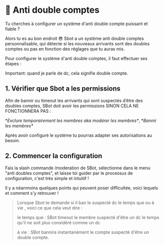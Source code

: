 # 👾 Anti double comptes

Tu cherches à configurer un système d'anti double compte puissant et fiable ?

Alors tu es au bon endroit 😎 Sbot a un système anti double comptes personnalisable, qui détecte si les nouveaux arrivants sont des doubles comptes ou pas en fonction des réglages que tu auras mis.

Pour configurer le système d'anti double comptes, il faut effectuer ses étapes :&#x20;

Important: quand je parle de dc, cela signifie double compte.

## 1. Vérifier que Sbot a les permissions

Afin de bannir ou timeout les arrivants qui sont suspectés d’être des doubles comptes, SBot doit avoir les permissions SINON CELA NE FONCTIONNERA PAS :&#x20;

\**Exclure temporairement les membres aka modérer les membres\**, \**Bannir les membres\**

Après avoir configuré le système tu pourras adapter ses autorisations au besoin.

## 2. Commencer la configuration

Fais la slash commande /moderation de SBot, sélectionne dans le menu "anti doubles comptes", et laisse toi guider par le processus de configuration, c'est très simple et intuitif !

Il y a néanmoins quelques points qui peuvent poser difficultée, voici lequels et comment s'y retrouver ! &#x20;

> Lorsque Sbot te demande si il ban le suspecté dc le temps que ou à vie , voici ce que cela veut dire :&#x20;
>
> le temps que : SBot timeout le membre suspecté d'être un dc le temps qu'il ne soit plus considéré comme un dc
>
> à vie : SBot bannira instantanément le compte suspecté d'être un double compte.

